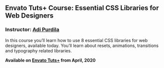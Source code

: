 ## Envato Tuts+ Course: Essential CSS Libraries for Web Designers
### Instructor: [Adi Purdila](https://tutsplus.com/authors/adi-purdila)

In this course you’ll learn how to use 8 essential CSS libraries for web designers, available today. You’ll learn about resets, animations, transitions and typography related libraries.

**Available on [Envato Tuts+](https://tutsplus.com/courses) from April, 2020**
